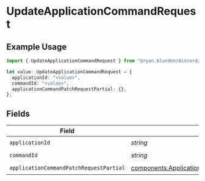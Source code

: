 # UpdateApplicationCommandRequest

## Example Usage

```typescript
import { UpdateApplicationCommandRequest } from "@ryan.blunden/discord/models/operations";

let value: UpdateApplicationCommandRequest = {
  applicationId: "<value>",
  commandId: "<value>",
  applicationCommandPatchRequestPartial: {},
};
```

## Fields

| Field                                                                                                                | Type                                                                                                                 | Required                                                                                                             | Description                                                                                                          |
| -------------------------------------------------------------------------------------------------------------------- | -------------------------------------------------------------------------------------------------------------------- | -------------------------------------------------------------------------------------------------------------------- | -------------------------------------------------------------------------------------------------------------------- |
| `applicationId`                                                                                                      | *string*                                                                                                             | :heavy_check_mark:                                                                                                   | N/A                                                                                                                  |
| `commandId`                                                                                                          | *string*                                                                                                             | :heavy_check_mark:                                                                                                   | N/A                                                                                                                  |
| `applicationCommandPatchRequestPartial`                                                                              | [components.ApplicationCommandPatchRequestPartial](../../models/components/applicationcommandpatchrequestpartial.md) | :heavy_check_mark:                                                                                                   | N/A                                                                                                                  |